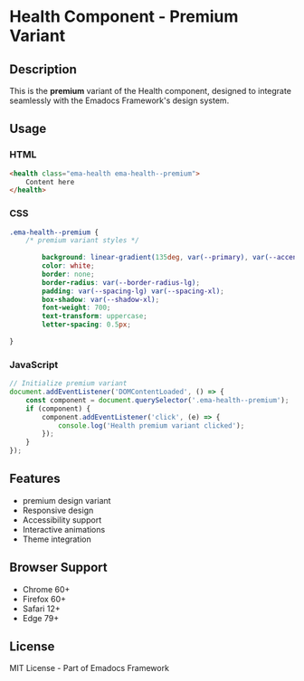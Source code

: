 # Health Component - Premium Variant

## Description
This is the **premium** variant of the Health component, designed to integrate seamlessly with the Emadocs Framework's design system.

## Usage

### HTML
```html
<health class="ema-health ema-health--premium">
    Content here
</health>
```

### CSS
```css
.ema-health--premium {
    /* premium variant styles */
    
        background: linear-gradient(135deg, var(--primary), var(--accent));
        color: white;
        border: none;
        border-radius: var(--border-radius-lg);
        padding: var(--spacing-lg) var(--spacing-xl);
        box-shadow: var(--shadow-xl);
        font-weight: 700;
        text-transform: uppercase;
        letter-spacing: 0.5px;
    
}
```

### JavaScript
```javascript
// Initialize premium variant
document.addEventListener('DOMContentLoaded', () => {
    const component = document.querySelector('.ema-health--premium');
    if (component) {
        component.addEventListener('click', (e) => {
            console.log('Health premium variant clicked');
        });
    }
});
```

## Features
- premium design variant
- Responsive design
- Accessibility support
- Interactive animations
- Theme integration

## Browser Support
- Chrome 60+
- Firefox 60+
- Safari 12+
- Edge 79+

## License
MIT License - Part of Emadocs Framework
